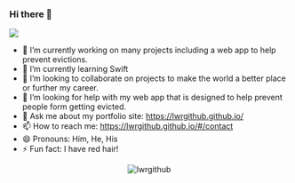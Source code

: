 ### Hi there 👋 
![](https://visitor-badge.glitch.me/badge?page_id=lwrgithub.lwrgithub)

- 🔭 I’m currently working on many projects including a web app to help prevent evictions.
- 🌱 I’m currently learning Swift
- 👯 I’m looking to collaborate on projects to make the world a better place or further my career.
- 🤔 I’m looking for help with my web app that is designed to help prevent people form getting evicted.
- 💬 Ask me about my portfolio site: https://lwrgithub.github.io/
- 📫 How to reach me: https://lwrgithub.github.io/#/contact 
- 😄 Pronouns: Him, He, His
- ⚡ Fun fact: I have red hair!


<p align="center"> <img src="https://github-readme-stats.vercel.app/api?username=lwrgithub&show_icons=true&theme=gotham" alt="lwrgithub" />

